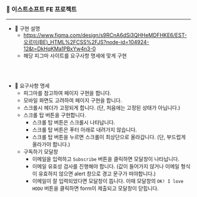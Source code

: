 ### 🎢 이스트소프트 FE 프로젝트
<hr>

- 🍋 구현 설명
    - https://www.figma.com/design/s9RCnA6dSi3QHHeMDFHKE6/EST-오르미(BE)_HTML%2FCSS%2FJS?node-id=104924-12&t=DkHqKMa1PBxYw4n3-0
    - 해당 피그마 사이트를 요구사항 명세에 맞게 구현
<br>
<br>

- 📄 요구사항 명세
    - 피그마를 참고하여 페이지 구현을 합니다.
    - 모바일 화면도 고려하여 페이지 구현을 합니다.
    - 스크롤시 헤더가 고정되게 합니다. (단, 처음에는 고정된 상태가 아닙니다.)
    - 스크롤 탑 버튼을 구현합니다.
        - 스크롤 탑 버튼은 스크롤시 나타납니다.
        - 스크롤 탑 버튼은 푸터 아래로 내려가지 않습니다.
        - 스크롤 탑 버튼을 누르면 스크롤이 최상단으로 올라갑니다. (단, 부드럽게 올라가야 합니다.)
    - 구독하기 모달창
        - 이메일을 입력하고 `Subscribe` 버튼을 클릭하면 모달창이 나타납니다.
        - 이메일 유효성 검사를 진행해야 합니다. (값이 들어가지 않거나 이메일 형식이 유효하지 않으면 alert 창으로 경고 문구가 떠야합니다.)
        - 이메일이 잘 입력되었다면 모달창이 뜹니다. 이때 모달창의 `OK! I love HODU` 버튼을 클릭하면 form이 제출되고 모달창이 닫힙니다.